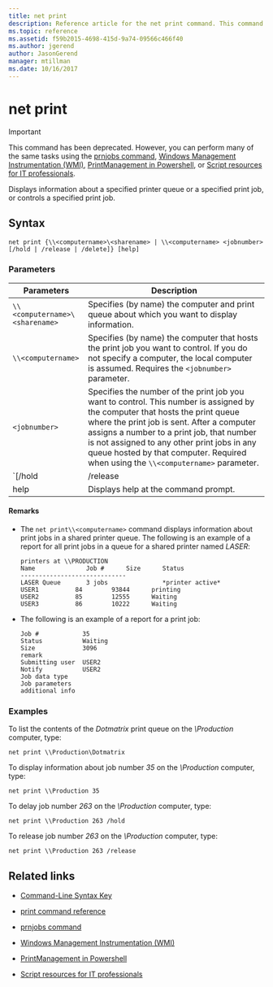 ```yaml
---
title: net print
description: Reference article for the net print command. This command has been deprecated and isn't guaranteed to be supported in future releases of Windows.
ms.topic: reference
ms.assetid: f59b2015-4698-415d-9a74-09566c466f40
ms.author: jgerend
author: JasonGerend
manager: mtillman
ms.date: 10/16/2017
---
```


# net print

> [!IMPORTANT]
> This command has been deprecated. However, you can perform many of the same tasks using the [prnjobs command](prnjobs.md), [Windows Management Instrumentation (WMI)](/windows/win32/wmisdk/wmi-start-page), [PrintManagement in Powershell](/powershell/module/printmanagement), or [Script resources for IT professionals](https://gallery.technet.microsoft.com/ScriptCenter/site/search?f%5B0%5D.Type=RootCategory&f%5B0%5D.Value=printing&f%5B0%5D.Text=Printing).

Displays information about a specified printer queue or a specified print job, or controls a specified print job.

## Syntax

```
net print {\\<computername>\<sharename> | \\<computername> <jobnumber> [/hold | /release | /delete]} [help]
```

### Parameters

| Parameters | Description |
| ---------- | ----------- |
| `\\<computername>\<sharename>` | Specifies (by name) the computer and print queue about which you want to display information. |
| `\\<computername>` | Specifies (by name) the computer that hosts the print job you want to control. If you do not specify a computer, the local computer is assumed. Requires the `<jobnumber>` parameter. |
| `<jobnumber>` | Specifies the number of the print job you want to control. This number is assigned by the computer that hosts the print queue where the print job is sent. After a computer assigns a number to a print job, that number is not assigned to any other print jobs in any queue hosted by that computer. Required when using the `\\<computername>` parameter. |
| `[/hold | /release | /delete]` | Specifies the action to take with the print job. If you specify a job number, but don't specify any action, information about the print job is displayed.<ul><li>**/hold** - Delays the job, allowing other print jobs to bypass it until it is released.</li><li>**/release** - Releases a print job that has been delayed.</li><li>**/delete** - Removes a print job from a print queue.</li></ul> |
| help | Displays help at the command prompt. |

#### Remarks

- The `net print\\<computername>` command displays information about print jobs in a shared printer queue. The following is an example of a report for all print jobs in a queue for a shared printer named *LASER*:

    ```
    printers at \\PRODUCTION
    Name              Job #      Size      Status
    -----------------------------
    LASER Queue       3 jobs               *printer active*
    USER1          84        93844      printing
    USER2          85        12555      Waiting
    USER3          86        10222      Waiting
    ```

- The following is an example of a report for a print job:

    ```
    Job #            35
    Status           Waiting
    Size             3096
    remark
    Submitting user  USER2
    Notify           USER2
    Job data type
    Job parameters
    additional info
    ```

### Examples

To list the contents of the *Dotmatrix* print queue on the *\\Production* computer, type:

```
net print \\Production\Dotmatrix
```

To display information about job number *35* on the *\\Production* computer, type:

```
net print \\Production 35
```

To delay job number *263* on the *\\Production* computer, type:

```
net print \\Production 263 /hold
```

To release job number *263* on the *\\Production* computer, type:

```
net print \\Production 263 /release
```

## Related links

- [Command-Line Syntax Key](command-line-syntax-key.md)

- [print command reference](print-command-reference.md)

- [prnjobs command](prnjobs.md)

- [Windows Management Instrumentation (WMI)](/windows/win32/wmisdk/wmi-start-page)

- [PrintManagement in Powershell](/powershell/module/printmanagement)

- [Script resources for IT professionals](https://gallery.technet.microsoft.com/ScriptCenter/site/search?f%5B0%5D.Type=RootCategory&f%5B0%5D.Value=printing&f%5B0%5D.Text=Printing)

